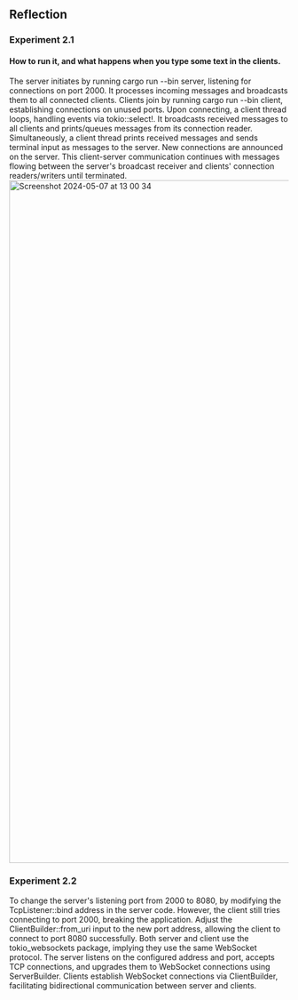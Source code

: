 ## Reflection

### Experiment 2.1

#### How to run it, and what happens when you type some text in the clients.

The server initiates by running cargo run --bin server, listening for connections on port 2000. It processes incoming messages and broadcasts them to all connected clients. Clients join by running cargo run --bin client, establishing connections on unused ports. Upon connecting, a client thread loops, handling events via tokio::select!. It broadcasts received messages to all clients and prints/queues messages from its connection reader. Simultaneously, a client thread prints received messages and sends terminal input as messages to the server. New connections are announced on the server. This client-server communication continues with messages flowing between the server's broadcast receiver and clients' connection readers/writers until terminated.
<img width="1229" alt="Screenshot 2024-05-07 at 13 00 34" src="https://github.com/PeakFiction/Module10PartZwei/assets/112671939/98d32244-52f9-4289-ae8f-6853165e3d24">


### Experiment 2.2
To change the server's listening port from 2000 to 8080, by modifying the TcpListener::bind address in the server code. However, the client still tries connecting to port 2000, breaking the application. Adjust the ClientBuilder::from_uri input to the new port address, allowing the client to connect to port 8080 successfully. Both server and client use the tokio_websockets package, implying they use the same WebSocket protocol. The server listens on the configured address and port, accepts TCP connections, and upgrades them to WebSocket connections using ServerBuilder. Clients establish WebSocket connections via ClientBuilder, facilitating bidirectional communication between server and clients.
